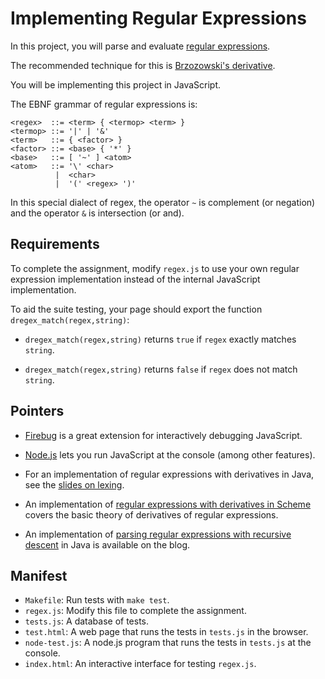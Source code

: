 Implementing Regular Expressions
================================

In this project, you will parse and evaluate [regular expressions].

The recommended technique for this is [Brzozowski's derivative].

You will be implementing this project in JavaScript.

The EBNF grammar of regular expressions is:

    
    <regex>  ::= <term> { <termop> <term> }
    <termop> ::= '|' | '&'
    <term>   ::= { <factor> }
    <factor> ::= <base> { '*' }
    <base>   ::= [ '~' ] <atom>
    <atom>   ::= '\' <char>
              |  <char>
              |  '(' <regex> ')'
   

In this special dialect of regex, the operator `~` is complement (or negation)
and the operator `&` is intersection (or and). 


Requirements
------------

To complete the assignment, modify `regex.js` to use your own regular
expression implementation instead of the internal JavaScript implementation.

To aid the suite testing, your page should export the function
`dregex_match(regex,string)`:

 * `dregex_match(regex,string)` returns 
    `true` if `regex`  exactly matches `string`.

 * `dregex_match(regex,string)` returns
    `false` if `regex` does not match `string`.



Pointers
--------

* [Firebug] is a great extension for interactively debugging JavaScript.

* [Node.js] lets you run JavaScript at the console (among other features).

* For an implementation of regular expressions with derivatives in Java,
  see the [slides on lexing].

* An implementation of [regular expressions with derivatives in Scheme]
  covers the basic theory of derivatives of regular expressions.

* An implementation of [parsing regular expressions with recursive descent]
  in Java is available on the blog.


Manifest
--------

* `Makefile`:     Run tests with `make test`.
* `regex.js`:     Modify this file to complete the assignment.
* `tests.js`:     A database of tests.
* `test.html`:    A web page that runs the tests in `tests.js` in the browser.
* `node-test.js`: A node.js program that runs the tests in `tests.js` 
                  at the console.
* `index.html`:   An interactive interface for testing `regex.js`.



[regular expressions]: http://matt.might.net/articles/sculpting-text/

[Brzozowski's derivative]: http://matt.might.net/articles/implementation-of-regular-expression-matching-in-scheme-with-derivatives/

[the instructor]: http://matt.might.net/

[slides on lexing]: https://www.dropbox.com/sh/1tkk3v86dwqxlca/N3VF74ovFH

[regular expressions with derivatives in Scheme]: http://matt.might.net/articles/implementation-of-regular-expression-matching-in-scheme-with-derivatives/

[parsing regular expressions with recursive descent]: http://matt.might.net/articles/parsing-regex-with-recursive-descent/

[Firebug]: https://getfirebug.com/

[Node.js]: http://nodejs.org/
